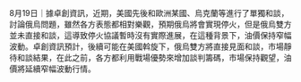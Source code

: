 8月19日｜據卓創資訊，近期，美國先後和歐洲某國、烏克蘭等進行了單獨和談，討論俄烏問題，雖然各方表態都相對樂觀，預期俄烏將會實現停火，但是俄烏雙方並未直接和談，這導致停火協議暫時沒有實際進展，在這種背景下，油價保持窄幅波動。卓創資訊預計，後續可能在美國斡旋下，俄烏雙方將直接見面和談，市場靜待和談結果，在此之前，各方都利用戰場優勢來增加談判籌碼，市場保持觀望，油價將延續窄幅波動行情。